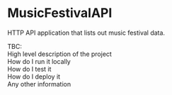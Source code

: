 # MusicFestivalAPI
HTTP API application that lists out music festival data.  
  
TBC:  
High level description of the project  
How do I run it locally  
How do I test it  
How do I deploy it  
Any other information  
